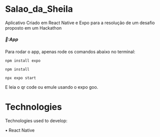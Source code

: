 # Salao_da_Sheila
Aplicativo Criado em React Native e Expo para a resolução de um desafio proposto em um Hackathon

##### 📱:App

Para rodar o app, apenas rode os comandos abaixo no terminal:

```shell
npm install expo
```

```shell
npm install
```

```shell
npx expo start
```

E leia o qr code ou emule usando o expo goo.

# Technologies

Technologies used to develop:

• React Native